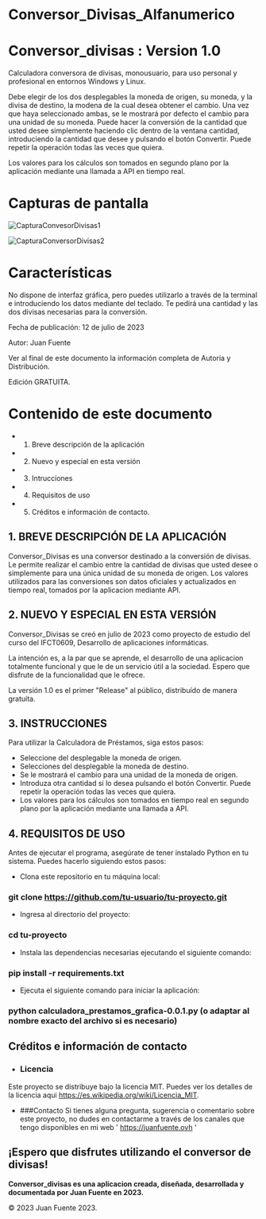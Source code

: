 # Conversor_Divisas_Alfanumerico

# Conversor_divisas : Version 1.0

Calculadora conversora de divisas, monousuario, para uso personal y profesional en entornos Windows y Linux.

Debe elegir de los dos desplegables la moneda de origen, su moneda, y la divisa de destino, la modena de la cual desea obtener el cambio. Una vez que haya seleccionado ambas, se le mostrará por defecto el cambio para una unidad de su moneda. Puede hacer la conversión de la cantidad que usted desee simplemente haciendo clic dentro de la ventana cantidad, introduciendo la cantidad que desee y pulsando el botón Convertir. Puede repetir la operación todas las veces que quiera. 

Los valores para los cálculos son tomados en segundo plano por la aplicación mediante una llamada a API en tiempo real.

# Capturas de pantalla

![CapturaConvesorDivisas1](https://github.com/Juan-Fuente-T/Conversor_Divisas_Alfanumerico/assets/127140423/e6244da4-60d4-42df-abf0-37c44b03a3dd)


![CapturaConversorDivisas2](https://github.com/Juan-Fuente-T/Conversor_Divisas_Alfanumerico/assets/127140423/dc9e33c4-505e-4a48-b637-049c8f6b7a95)






# Características
No dispone de interfaz gráfica, pero puedes utilizarlo a través de la terminal e introduciendo los datos mediante del teclado. Te pedirá una cantidad y las dos divisas necesarias para la conversión. 


Fecha de publicación: 12 de julio de 2023


Autor: Juan Fuente


Ver al final de este documento la información completa de Autoría y Distribución.


Edición GRATUITA. 


# Contenido de este documento

  - 1. Breve descripción de la aplicación
  - 2. Nuevo y especial en esta versión
  - 3. Intrucciones
  - 4. Requisitos de uso
  - 5. Créditos e información de contacto.


## 1. BREVE DESCRIPCIÓN DE LA APLICACIÓN
Conversor_Divisas es una conversor destinado a la conversión de divisas. Le permite realizar el cambio entre la cantidad de divisas que usted desee o simplemente para una única unidad de su moneda de origen. Los valores utilizados para las conversiones son datos oficiales y actualizados en tiempo real, tomados por la aplicacion mediante API.   


## 2. NUEVO Y ESPECIAL EN ESTA VERSIÓN

 Conversor_Divisas se creó en julio de 2023 como proyecto de estudio del curso del IFCT0609, Desarrollo de aplicaciones informáticas.

La intención es, a la par que se aprende, el desarrollo de una aplicacion totalmente funcional y que le de un servicio útil a la sociedad. Espero que disfrute de la funcionalidad que le ofrece. 

La versión 1.0 es el primer "Release" al público, distribuído de manera gratuíta.


## 3. INSTRUCCIONES
Para utilizar la Calculadora de Préstamos, siga estos pasos:

 - Seleccione del desplegable la moneda de origen.
 - Selecciones del desplegable la moneda de destino.
 - Se le mostrará el cambio para una unidad de la moneda de origen.
 - Introduza otra cantidad si lo desea pulsando el botón Convertir. Puede repetir la operación todas las veces que quiera.
 - Los valores para los cálculos son tomados en tiempo real en segundo plano por la aplicación mediante una llamada a API.

## 4. REQUISITOS DE USO
Antes de ejecutar el programa, asegúrate de tener instalado Python en tu sistema. Puedes hacerlo siguiendo estos pasos:

 -  Clona este repositorio en tu máquina local:
### git clone https://github.com/tu-usuario/tu-proyecto.git

 -  Ingresa al directorio del proyecto:
### cd tu-proyecto

 -  Instala las dependencias necesarias ejecutando el siguiente comando:
### pip install -r requirements.txt

 - Ejecuta el siguiente comando para iniciar la aplicación:
### python calculadora_prestamos_grafica-0.0.1.py (o adaptar al nombre exacto del archivo si es necesario)


## Créditos e información de contacto
- ### Licencia
Este proyecto se distribuye bajo la licencia MIT. Puedes ver los detalles de la licencia aqui https://es.wikipedia.org/wiki/Licencia_MIT.

- ###Contacto
Si tienes alguna pregunta, sugerencia o comentario sobre este proyecto, no dudes en contactarme a través de los canales que tengo disponibles en mi web ' https://juanfuente.ovh '



## ¡Espero que disfrutes utilizando el conversor de divisas!

**Conversor_divisas es una aplicacion creada, diseñada, desarrollada y documentada por Juan Fuente en 2023.**

© 2023 Juan Fuente 2023. 


